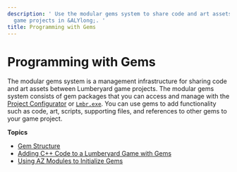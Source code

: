```yaml
---
description: ' Use the modular gems system to share code and art assets between your
  game projects in &ALYlong;. '
title: Programming with Gems
---
```

# Programming with Gems<a name="gems-system"></a>

The modular gems system is a management infrastructure for sharing code and art assets between Lumberyard game projects\. The modular gems system consists of gem packages that you can access and manage with the [Project Configurator](configurator-intro.md) or [`Lmbr.exe`](lmbr-exe.md)\. You can use gems to add functionality such as code, art, scripts, supporting files, and references to other gems to your game project\.

**Topics**
+ [Gem Structure](gems-system-structure.md)
+ [Adding C\+\+ Code to a Lumberyard Game with Gems](component-entity-system-pg-gems-code.md)
+ [Using AZ Modules to Initialize Gems](az-modules-intro.md)